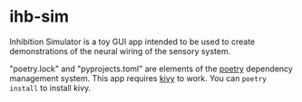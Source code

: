 # ihb-sim
Inhibition Simulator is a toy GUI app intended to be used to create demonstrations of the neural wiring of the sensory system.

"poetry.lock" and "pyprojects.toml" are elements of the [poetry](https://python-poetry.org/docs/) dependency management system. This app requires [kivy](https://github.com/kivy/kivy) to work. You can `poetry install` to install kivy.
